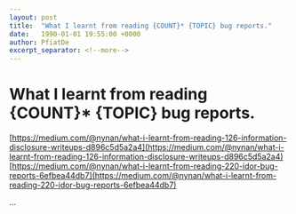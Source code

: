 ```yaml
---
layout: post
title:  "What I learnt from reading {COUNT}* {TOPIC} bug reports."
date:   1990-01-01 19:55:00 +0000
author: PfiatDe
excerpt_separator: <!--more-->
---
```


# What I learnt from reading {COUNT}* {TOPIC} bug reports.
[https://medium.com/@nynan/what-i-learnt-from-reading-126-information-disclosure-writeups-d896c5d5a2a4](https://medium.com/@nynan/what-i-learnt-from-reading-126-information-disclosure-writeups-d896c5d5a2a4)
[https://medium.com/@nynan/what-i-learnt-from-reading-220-idor-bug-reports-6efbea44db7](https://medium.com/@nynan/what-i-learnt-from-reading-220-idor-bug-reports-6efbea44db7)

...
<!--more-->
